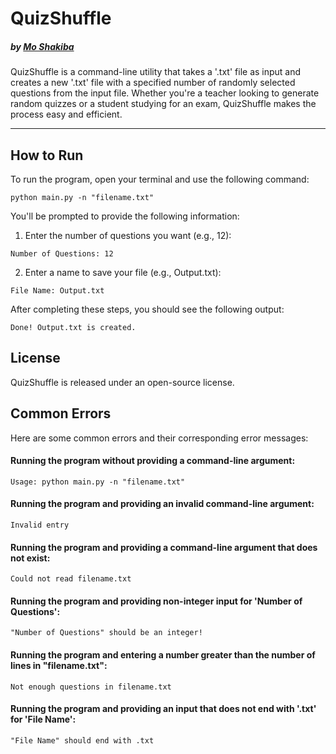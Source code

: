 # QuizShuffle
##### by [Mo Shakiba](https://github.com/moneuron)

QuizShuffle is a command-line utility that takes a '.txt' file as input and creates a new '.txt' file with a specified number of randomly selected questions from the input file. Whether you're a teacher looking to generate random quizzes or a student studying for an exam, QuizShuffle makes the process easy and efficient.

---
## How to Run

To run the program, open your terminal and use the following command:

```
python main.py -n "filename.txt"
```

You'll be prompted to provide the following information:

1. Enter the number of questions you want (e.g., 12):
```
Number of Questions: 12
```

2. Enter a name to save your file (e.g., Output.txt):
```
File Name: Output.txt
```

After completing these steps, you should see the following output:

```
Done! Output.txt is created.
```

## License

QuizShuffle is released under an open-source license.

## Common Errors

Here are some common errors and their corresponding error messages:

#### Running the program without providing a command-line argument:
```
Usage: python main.py -n "filename.txt"
```

#### Running the program and providing an invalid command-line argument:
```
Invalid entry
```

#### Running the program and providing a command-line argument that does not exist:
```
Could not read filename.txt
```

#### Running the program and providing non-integer input for 'Number of Questions':
```
"Number of Questions" should be an integer!
```

#### Running the program and entering a number greater than the number of lines in "filename.txt":
```
Not enough questions in filename.txt
```

#### Running the program and providing an input that does not end with '.txt' for 'File Name':
```
"File Name" should end with .txt
```
